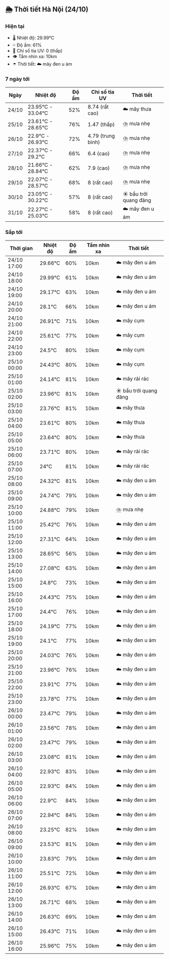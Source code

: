 ## 🌦️ Thời tiết Hà Nội (24/10)

### Hiện tại

- 🌡️ Nhiệt độ: 29.99℃
- 💦 Độ ẩm: 61%
- 🌟 Chỉ số tia UV: 0 (thấp)
- 👁️ Tầm nhìn xa: 10km
- ☂️ Thời tiết: ☁️ mây đen u ám

### 7 ngày tới

| Ngày | Nhiệt độ | Độ ẩm | Chỉ số tia UV | Thời tiết |
| --- | --- | --- | --- | --- |
| 24/10 | 23.95℃ - 33.04℃ | 52% | 8.74 (rất cao) | ☁️ mây thưa |
| 25/10 | 23.61℃ - 28.65℃ | 76% | 1.47 (thấp) | ⛈️ mưa nhẹ |
| 26/10 | 22.9℃ - 26.93℃ | 72% | 4.79 (trung bình) | ⛈️ mưa nhẹ |
| 27/10 | 22.37℃ - 29.2℃ | 66% | 6.4 (cao) | ⛈️ mưa nhẹ |
| 28/10 | 21.66℃ - 28.84℃ | 62% | 7.9 (cao) | ⛈️ mưa nhẹ |
| 29/10 | 22.07℃ - 28.57℃ | 68% | 8 (rất cao) | ⛈️ mưa nhẹ |
| 30/10 | 23.05℃ - 30.22℃ | 57% | 8 (rất cao) | ☀️ bầu trời quang đãng |
| 31/10 | 22.27℃ - 25.03℃ | 58% | 8 (rất cao) | ☁️ mây đen u ám |

### Sắp tới

| Thời gian | Nhiệt độ | Độ ẩm | Tầm nhìn xa | Thời tiết |
| --- | --- | --- | --- | --- |
| 24/10 17:00 | 29.66℃ | 60% | 10km | ☁️ mây đen u ám |
| 24/10 18:00 | 29.99℃ | 61% | 10km | ☁️ mây đen u ám |
| 24/10 19:00 | 29.17℃ | 63% | 10km | ☁️ mây đen u ám |
| 24/10 20:00 | 28.1℃ | 66% | 10km | ☁️ mây đen u ám |
| 24/10 21:00 | 26.91℃ | 71% | 10km | ☁️ mây cụm |
| 24/10 22:00 | 25.61℃ | 77% | 10km | ☁️ mây cụm |
| 24/10 23:00 | 24.5℃ | 80% | 10km | ☁️ mây cụm |
| 25/10 00:00 | 24.43℃ | 80% | 10km | ☁️ mây cụm |
| 25/10 01:00 | 24.14℃ | 81% | 10km | ☁️ mây rải rác |
| 25/10 02:00 | 23.96℃ | 81% | 10km | ☀️ bầu trời quang đãng |
| 25/10 03:00 | 23.76℃ | 81% | 10km | ☁️ mây thưa |
| 25/10 04:00 | 23.61℃ | 80% | 10km | ☁️ mây thưa |
| 25/10 05:00 | 23.64℃ | 80% | 10km | ☁️ mây thưa |
| 25/10 06:00 | 23.71℃ | 80% | 10km | ☁️ mây rải rác |
| 25/10 07:00 | 24℃ | 81% | 10km | ☁️ mây rải rác |
| 25/10 08:00 | 24.32℃ | 81% | 10km | ☁️ mây đen u ám |
| 25/10 09:00 | 24.74℃ | 79% | 10km | ☁️ mây đen u ám |
| 25/10 10:00 | 24.88℃ | 79% | 10km | ⛈️ mưa nhẹ |
| 25/10 11:00 | 25.42℃ | 76% | 10km | ☁️ mây đen u ám |
| 25/10 12:00 | 27.31℃ | 64% | 10km | ☁️ mây đen u ám |
| 25/10 13:00 | 28.65℃ | 56% | 10km | ☁️ mây đen u ám |
| 25/10 14:00 | 27.08℃ | 63% | 10km | ☁️ mây đen u ám |
| 25/10 15:00 | 24.8℃ | 73% | 10km | ☁️ mây đen u ám |
| 25/10 16:00 | 24.43℃ | 75% | 10km | ☁️ mây đen u ám |
| 25/10 17:00 | 24.4℃ | 76% | 10km | ☁️ mây đen u ám |
| 25/10 18:00 | 24.19℃ | 77% | 10km | ☁️ mây đen u ám |
| 25/10 19:00 | 24.1℃ | 77% | 10km | ☁️ mây đen u ám |
| 25/10 20:00 | 24.03℃ | 76% | 10km | ☁️ mây đen u ám |
| 25/10 21:00 | 23.96℃ | 76% | 10km | ☁️ mây đen u ám |
| 25/10 22:00 | 23.91℃ | 77% | 10km | ☁️ mây đen u ám |
| 25/10 23:00 | 23.78℃ | 77% | 10km | ☁️ mây đen u ám |
| 26/10 00:00 | 23.47℃ | 79% | 10km | ☁️ mây đen u ám |
| 26/10 01:00 | 23.56℃ | 78% | 10km | ☁️ mây đen u ám |
| 26/10 02:00 | 23.47℃ | 79% | 10km | ☁️ mây đen u ám |
| 26/10 03:00 | 23.08℃ | 81% | 10km | ☁️ mây đen u ám |
| 26/10 04:00 | 22.93℃ | 83% | 10km | ☁️ mây đen u ám |
| 26/10 05:00 | 22.93℃ | 84% | 10km | ☁️ mây đen u ám |
| 26/10 06:00 | 22.9℃ | 84% | 10km | ☁️ mây đen u ám |
| 26/10 07:00 | 22.94℃ | 84% | 10km | ☁️ mây đen u ám |
| 26/10 08:00 | 23.25℃ | 82% | 10km | ☁️ mây đen u ám |
| 26/10 09:00 | 23.53℃ | 81% | 10km | ☁️ mây đen u ám |
| 26/10 10:00 | 23.83℃ | 79% | 10km | ☁️ mây đen u ám |
| 26/10 11:00 | 25.51℃ | 72% | 10km | ☁️ mây đen u ám |
| 26/10 12:00 | 26.93℃ | 67% | 10km | ☁️ mây đen u ám |
| 26/10 13:00 | 26.71℃ | 68% | 10km | ☁️ mây đen u ám |
| 26/10 14:00 | 26.63℃ | 69% | 10km | ☁️ mây đen u ám |
| 26/10 15:00 | 26.43℃ | 71% | 10km | ☁️ mây đen u ám |
| 26/10 16:00 | 25.96℃ | 75% | 10km | ☁️ mây đen u ám |

